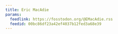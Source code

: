 ```yaml
---
title: Eric MacAdie
params:
  feedlink: https://fosstodon.org/@EMacAdie.rss
  feedid: 00bc86df23a42ef4037b12fed3a68e39
---
```

